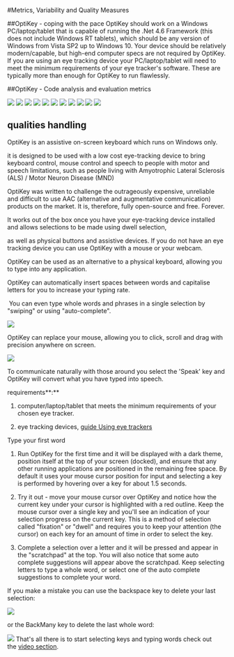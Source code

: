 #Metrics, Variability and Quality Measures

##OptiKey - coping with the pace 
OptiKey should work on a Windows PC/laptop/tablet that is capable of running the .Net 4.6 Framework (this does not include Windows RT tablets), 
which should be any version of Windows from Vista SP2 up to Windows 10.
Your device should be relatively modern/capable, but high-end computer specs are not required by OptiKey.
If you are using an eye tracking device your PC/laptop/tablet will need to meet the minimum requirements of your eye tracker's software. 
These are typically more than enough for OptiKey to run flawlessly.

##OptiKey - Code analysis and evaluation metrics

![](https://github.com/adirel/ASOSMA/blob/master/OptiKey/images/1.PNG)
![](https://github.com/adirel/ASOSMA/blob/master/OptiKey/images/2.PNG)
![](https://github.com/adirel/ASOSMA/blob/master/OptiKey/images/3.PNG)
![](https://github.com/adirel/ASOSMA/blob/master/OptiKey/images/4.PNG)
![](https://github.com/adirel/ASOSMA/blob/master/OptiKey/images/5.PNG)
![](https://github.com/adirel/ASOSMA/blob/master/OptiKey/images/6.PNG)
![](https://github.com/adirel/ASOSMA/blob/master/OptiKey/images/7.PNG)
![](https://github.com/adirel/ASOSMA/blob/master/OptiKey/images/8.PNG)
![](https://github.com/adirel/ASOSMA/blob/master/OptiKey/images/9.PNG)
![](https://github.com/adirel/ASOSMA/blob/master/OptiKey/images/10.PNG)
![](https://github.com/adirel/ASOSMA/blob/master/OptiKey/images/11.PNG)



## qualities handling
OptiKey is an assistive on-screen keyboard which runs on Windows only.

it is designed to be used with a low cost eye-tracking device to bring keyboard control, mouse control and speech to people with motor and speech limitations, such as people living with Amyotrophic Lateral Sclerosis (ALS) / Motor Neuron Disease (MND)

OptiKey was written to challenge the outrageously expensive, unreliable and difficult to use AAC (alternative and augmentative communication) products on the market. It is, therefore, fully open-source and free. Forever.

It works out of the box once you have your eye-tracking device installed and allows selections to be made using dwell selection,

as well as physical buttons and assistive devices. If you do not have an eye tracking device you can use OptiKey with a mouse or your webcam.

OptiKey can be used as an alternative to a physical keyboard, allowing you to type into any application.

OptiKey can automatically insert spaces between words and capitalise letters for you to increase your typing rate.

 You can even type whole words and phrases in a single selection by "swiping" or using "auto-complete".

![](https://github.com/adirel/ASOSMA/blob/master/OptiKey/images/image1.PNG)

OptiKey can replace your mouse, allowing you to click, scroll and drag with precision anywhere on screen.

![](https://github.com/adirel/ASOSMA/blob/master/OptiKey/images/image2.PNG)

To communicate naturally with those around you select the 'Speak' key and OptiKey will convert what you have typed into speech.

requirements**:**

1.  computer/laptop/tablet that meets the minimum requirements of your chosen eye tracker.

2.  eye tracking devices, [guide Using eye trackers](https://github.com/JuliusSweetland/OptiKey/wiki/Using-eye-trackers)

Type your first word

1.  Run OptiKey for the first time and it will be displayed with a dark theme, position itself at the top of your screen (docked), and ensure that any other running applications are positioned in the remaining free space. By default it uses your mouse cursor position for input and selecting a key is performed by hovering over a key for about 1.5 seconds.

2.  Try it out - move your mouse cursor over OptiKey and notice how the current key under your cursor is highlighted with a red outline. Keep the mouse cursor over a single key and you'll see an indication of your selection progress on the current key. This is a method of selection called "fixation" or "dwell" and requires you to keep your attention (the cursor) on each key for an amount of time in order to select the key.

3.  Complete a selection over a letter and it will be pressed and appear in the "scratchpad" at the top. You will also notice that some auto complete suggestions will appear above the scratchpad. Keep selecting letters to type a whole word, or select one of the auto complete suggestions to complete your word.

If you make a mistake you can use the backspace key to delete your last selection:

![](https://github.com/adirel/ASOSMA/blob/master/OptiKey/images/image3.PNG)

or the BackMany key to delete the last whole word:

![](https://github.com/adirel/ASOSMA/blob/master/OptiKey/images/image4.PNG)
That's all there is to start selecting keys and typing words
check out the [video section](https://github.com/JuliusSweetland/OptiKey/wiki/Videos).
